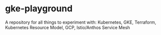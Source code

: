 # gke-playground
A repository for all things to experiment with: Kubernetes, GKE, Terraform, Kubernetes Resource Model, GCP, Istio/Anthos Service Mesh
